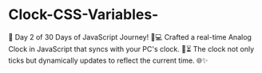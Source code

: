 # Clock-CSS-Variables-
🌟 Day 2 of 30 Days of JavaScript Journey! 🥁💻  Crafted a real-time Analog Clock in JavaScript that syncs with your PC's clock. 🚀⏳ The clock not only ticks but dynamically updates to reflect the current time. 🌐✨
